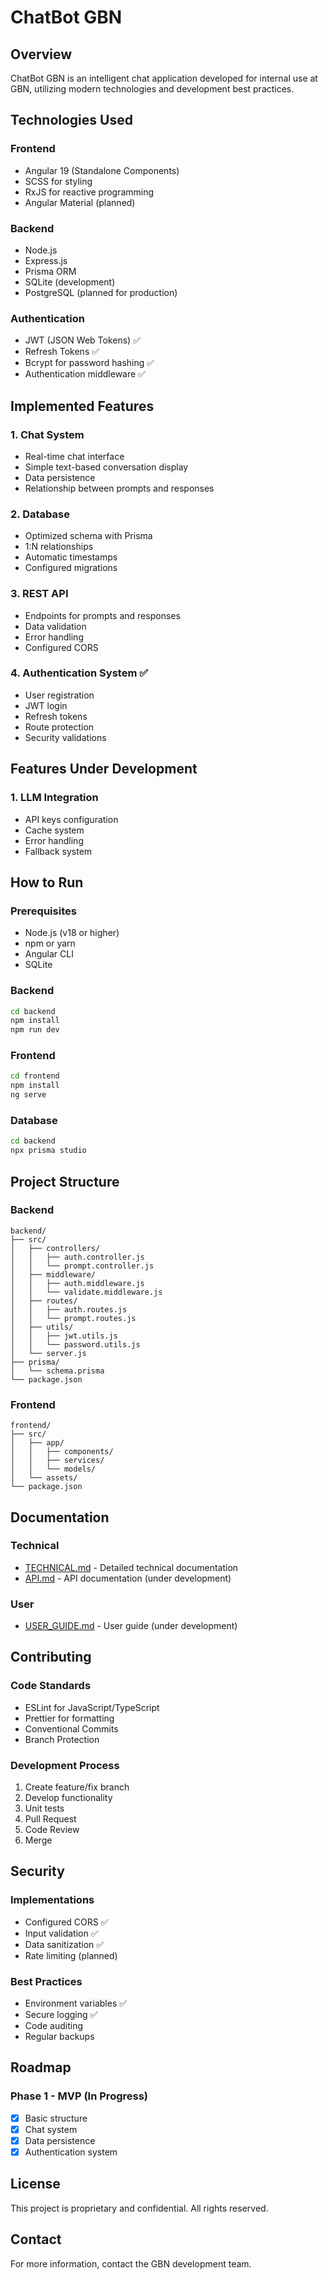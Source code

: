 # ChatBot GBN

## Overview

ChatBot GBN is an intelligent chat application developed for internal use at GBN, utilizing modern technologies and development best practices.

## Technologies Used

### Frontend

- Angular 19 (Standalone Components)
- SCSS for styling
- RxJS for reactive programming
- Angular Material (planned)

### Backend

- Node.js
- Express.js
- Prisma ORM
- SQLite (development)
- PostgreSQL (planned for production)

### Authentication

- JWT (JSON Web Tokens) ✅
- Refresh Tokens ✅
- Bcrypt for password hashing ✅
- Authentication middleware ✅

## Implemented Features

### 1. Chat System

- Real-time chat interface
- Simple text-based conversation display
- Data persistence
- Relationship between prompts and responses

### 2. Database

- Optimized schema with Prisma
- 1:N relationships
- Automatic timestamps
- Configured migrations

### 3. REST API

- Endpoints for prompts and responses
- Data validation
- Error handling
- Configured CORS

### 4. Authentication System ✅

- User registration
- JWT login
- Refresh tokens
- Route protection
- Security validations

## Features Under Development

### 1. LLM Integration

- API keys configuration
- Cache system
- Error handling
- Fallback system

## How to Run

### Prerequisites

- Node.js (v18 or higher)
- npm or yarn
- Angular CLI
- SQLite

### Backend

```bash
cd backend
npm install
npm run dev
```

### Frontend

```bash
cd frontend
npm install
ng serve
```

### Database

```bash
cd backend
npx prisma studio
```

## Project Structure

### Backend

```
backend/
├── src/
│   ├── controllers/
│   │   ├── auth.controller.js
│   │   └── prompt.controller.js
│   ├── middleware/
│   │   ├── auth.middleware.js
│   │   └── validate.middleware.js
│   ├── routes/
│   │   ├── auth.routes.js
│   │   └── prompt.routes.js
│   ├── utils/
│   │   ├── jwt.utils.js
│   │   └── password.utils.js
│   └── server.js
├── prisma/
│   └── schema.prisma
└── package.json
```

### Frontend

```
frontend/
├── src/
│   ├── app/
│   │   ├── components/
│   │   ├── services/
│   │   └── models/
│   └── assets/
└── package.json
```

## Documentation

### Technical

- [TECHNICAL.md](./TECHNICAL.md) - Detailed technical documentation
- [API.md](./API.md) - API documentation (under development)

### User

- [USER_GUIDE.md](./USER_GUIDE.md) - User guide (under development)

## Contributing

### Code Standards

- ESLint for JavaScript/TypeScript
- Prettier for formatting
- Conventional Commits
- Branch Protection

### Development Process

1. Create feature/fix branch
2. Develop functionality
3. Unit tests
4. Pull Request
5. Code Review
6. Merge

## Security

### Implementations

- Configured CORS ✅
- Input validation ✅
- Data sanitization ✅
- Rate limiting (planned)

### Best Practices

- Environment variables ✅
- Secure logging ✅
- Code auditing
- Regular backups

## Roadmap

### Phase 1 - MVP (In Progress)

- [x] Basic structure
- [x] Chat system
- [x] Data persistence
- [x] Authentication system

## License

This project is proprietary and confidential. All rights reserved.

## Contact

For more information, contact the GBN development team.
